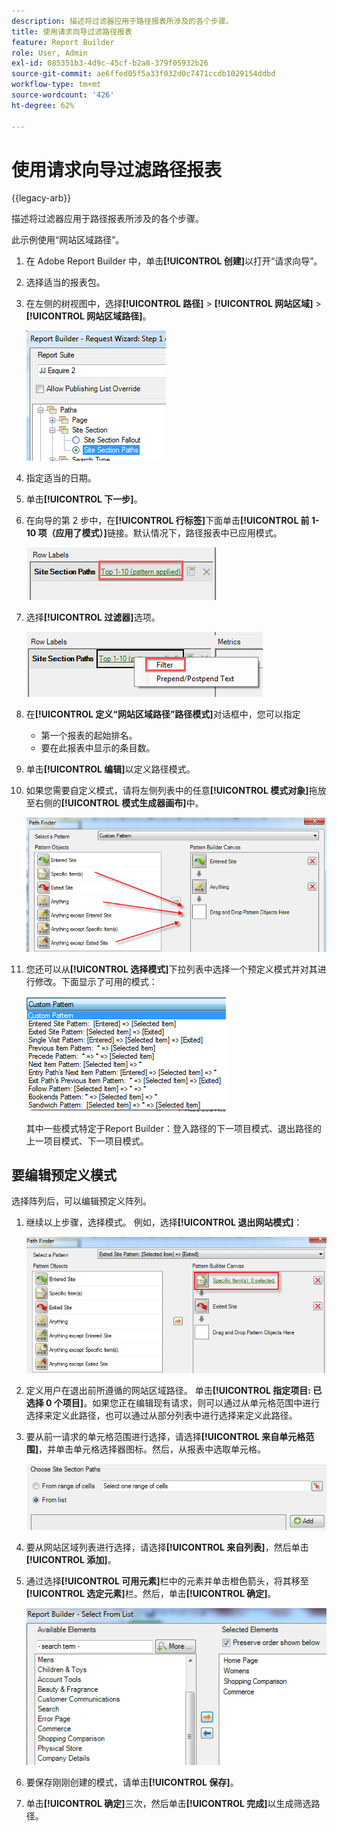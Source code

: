 ```yaml
---
description: 描述将过滤器应用于路径报表所涉及的各个步骤。
title: 使用请求向导过滤路径报表
feature: Report Builder
role: User, Admin
exl-id: 085351b3-4d9c-45cf-b2a8-379f05932b26
source-git-commit: ae6ffed05f5a33f032d0c7471ccdb1029154ddbd
workflow-type: tm+mt
source-wordcount: '426'
ht-degree: 62%

---
```


# 使用请求向导过滤路径报表

{{legacy-arb}}

描述将过滤器应用于路径报表所涉及的各个步骤。

此示例使用“网站区域路径”。

1. 在 Adobe Report Builder 中，单击&#x200B;**[!UICONTROL 创建]**&#x200B;以打开“请求向导”。
1. 选择适当的报表包。
1. 在左侧的树视图中，选择&#x200B;**[!UICONTROL 路径]** > **[!UICONTROL 网站区域]** > **[!UICONTROL 网站区域路径]**。

   ![显示所选网站区域路径的屏幕截图。](assets/site_section_path_1.png)

1. 指定适当的日期。

1. 单击&#x200B;**[!UICONTROL 下一步]**。

1. 在向导的第 2 步中，在&#x200B;**[!UICONTROL 行标签]**&#x200B;下面单击&#x200B;**[!UICONTROL 前 1-10 项（应用了模式）]**&#x200B;链接。默认情况下，路径报表中已应用模式。

   ![显示默认路径模式的屏幕快照。](assets/site_section_path_2.png)

1. 选择&#x200B;**[!UICONTROL 过滤器]**&#x200B;选项。

   ![屏幕快照突出显示“筛选器”选项。](assets/filter_option.png)

1. 在&#x200B;**[!UICONTROL 定义“网站区域路径”路径模式]**&#x200B;对话框中，您可以指定
   * 第一个报表的起始排名。
   * 要在此报表中显示的条目数。
1. 单击&#x200B;**[!UICONTROL 编辑]**&#x200B;以定义路径模式。

1. 如果您需要自定义模式，请将左侧列表中的任意&#x200B;**[!UICONTROL 模式对象]**&#x200B;拖放至右侧的&#x200B;**[!UICONTROL 模式生成器画布]**&#x200B;中。

   ![](assets/custom_pattern.png)

1. 您还可以从&#x200B;**[!UICONTROL 选择模式]**&#x200B;下拉列表中选择一个预定义模式并对其进行修改。下面显示了可用的模式：

   ![](assets/select_a_pattern.png)

   其中一些模式特定于Report Builder：登入路径的下一项目模式、退出路径的上一项目模式、下一项目模式。

## 要编辑预定义模式

选择阵列后，可以编辑预定义阵列。

1. 继续以上步骤，选择模式。 例如，选择&#x200B;**[!UICONTROL 退出网站模式]**：

   ![突出显示所选模式的屏幕快照。](assets/exited_site_pattern.png)

1. 定义用户在退出前所遵循的网站区域路径。 单击&#x200B;**[!UICONTROL 指定项目: 已选择 0 个项目]**。如果您正在编辑现有请求，则可以通过从单元格范围中进行选择来定义此路径，也可以通过从部分列表中进行选择来定义此路径。

1. 要从前一请求的单元格范围进行选择，请选择&#x200B;**[!UICONTROL 来自单元格范围]**，并单击单元格选择器图标。然后，从报表中选取单元格。

   ![显示从单元格范围或列表选择选项的屏幕快照。](assets/choose_site_section_paths.png)

1. 要从网站区域列表进行选择，请选择&#x200B;**[!UICONTROL 来自列表]**，然后单击&#x200B;**[!UICONTROL 添加]**。

1. 通过选择&#x200B;**[!UICONTROL 可用元素]**&#x200B;栏中的元素并单击橙色箭头，将其移至&#x200B;**[!UICONTROL 选定元素]**&#x200B;栏。然后，单击&#x200B;**[!UICONTROL 确定]**。

   ![显示可用元素和选定元素的屏幕截图。](assets/move_site_section_elements.png)

1. 要保存刚刚创建的模式，请单击&#x200B;**[!UICONTROL 保存]**。

1. 单击&#x200B;**[!UICONTROL 确定]**&#x200B;三次，然后单击&#x200B;**[!UICONTROL 完成]**&#x200B;以生成筛选路径。
